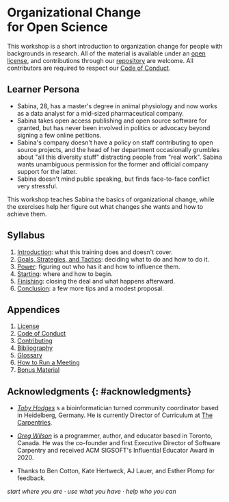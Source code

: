 # Organizational&nbsp;Change for&nbsp;Open&nbsp;Science

This workshop is a short introduction to organization change
for people with backgrounds in research.
All of the material is available under an [open license](./LICENSE.md),
and contributions through our [repository][repo] are welcome.
All contributors are required to respect our [Code of Conduct](./CODE_OF_CONDUCT.md).

## Learner Persona

-   Sabina, 28, has a master's degree in animal physiology
    and now works as a data analyst for a mid-sized pharmaceutical company.
-   Sabina takes open access publishing and open source software for granted,
    but has never been involved in politics or advocacy beyond signing a few online petitions.
-   Sabina's company doesn't have a policy on staff contributing to open source projects,
    and the head of her department occasionally grumbles about "all this diversity stuff" distracting people from "real work".
    Sabina wants unambiguous permission for the former and official company support for the latter.
-   Sabina doesn't mind public speaking,
    but finds face-to-face conflict very stressful.

This workshop teaches Sabina the basics of organizational change,
while the exercises help her figure out what changes she wants
and how to achieve them.

## Syllabus

<div id="syllabus" markdown="1">

1.  [Introduction](./01_intro/): what this training does and doesn't cover.
1.  [Goals, Strategies, and Tactics](./02_gst/): deciding what to do and how to do it.
1.  [Power](./03_power/): figuring out who has it and how to influence them.
1.  [Starting](./04_start/): where and how to begin.
1.  [Finishing](./05_finish/): closing the deal and what happens afterward.
1.  [Conclusion](./06_finale/): a few more tips and a modest proposal.

</div>

##  Appendices

<div id="appendices" markdown="1">

1.  [License](./LICENSE.md)
1.  [Code of Conduct](./CODE_OF_CONDUCT.md)
1.  [Contributing](./CONTRIBUTING.md)
1.  [Bibliography](./bibliography/)
1.  [Glossary](./glossary/)
1.  [How to Run a Meeting](./meetings/)
1.  [Bonus Material](./bonus/)

</div>

## Acknowledgments {: #acknowledgments}

-   *[Toby Hodges][hodges-toby]* s a bioinformatician turned community coordinator based in Heidelberg, Germany.
    He is currently Director of Curriculum at [The Carpentries][carpentries].

-   *[Greg Wilson][wilson-greg]* is a programmer, author, and educator based in Toronto, Canada.
    He was the co-founder and first Executive Director of Software Carpentry
    and received ACM SIGSOFT's Influential Educator Award in 2020.

-   Thanks to Ben Cotton, Kate Hertweck, AJ Lauer, and Esther Plomp for feedback.

<p class="center">
  <em>
    start where you are
    &middot;
    use what you have
    &middot;
    help who you can
  </em>
</p>

[carpentries]: https://carpentries.org
[repo]: https://github.com/gvwilson/change
[hodges-toby]: https://tbyhdgs.info/
[wilson-greg]: https://third-bit.com/
